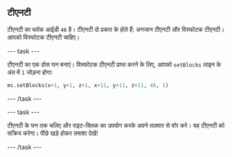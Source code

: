 ## टीएनटी

टीएनटी का ब्लॉक आईडी `46` है। टीएनटी दो प्रकार के होते हैं: अनजान टीएनटी और विस्फोटक टीएनटी। आपको विस्फोटक टीएनटी चाहिए।

\--- task \---

टीएनटी का एक ठोस घन बनाएं। विस्फोटक टीएनटी प्राप्त करने के लिए, आपको `setBlocks` लाइन के अंत में `1` जोड़ना होगा:

```python
mc.setBlocks(x+1, y+1, z+1, x+11, y+11, z+11, 46, 1)
```

\--- /task \---

\--- task \---

टीएनटी के घन तक चलिए और राइट-क्लिक का उपयोग करके अपने तलवार से वॉर करे। यह टीएनटी को सक्रिय करेगा। पीछे खड़े होकर तमाशा देखें!

\--- /task \---